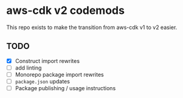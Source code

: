 # aws-cdk v2 codemods

This repo exists to make the transition from aws-cdk v1 to v2 easier.

## TODO

- [x] Construct import rewrites
- [ ] add linting
- [ ] Monorepo package import rewrites
- [ ] `package.json` updates
- [ ] Package publishing / usage instructions
